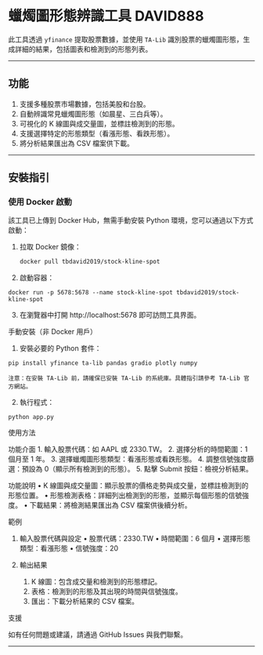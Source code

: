 # 蠟燭圖形態辨識工具 DAVID888

此工具透過 `yfinance` 提取股票數據，並使用 `TA-Lib` 識別股票的蠟燭圖形態，生成詳細的結果，包括圖表和檢測到的形態列表。

---

## 功能
1. 支援多種股票市場數據，包括美股和台股。
2. 自動辨識常見蠟燭圖形態（如晨星、三白兵等）。
3. 可視化的 K 線圖與成交量圖，並標註檢測到的形態。
4. 支援選擇特定的形態類型（看漲形態、看跌形態）。
5. 將分析結果匯出為 CSV 檔案供下載。

---

## 安裝指引

### 使用 Docker 啟動
該工具已上傳到 Docker Hub，無需手動安裝 Python 環境，您可以通過以下方式啟動：
1. 拉取 Docker 鏡像：
   ```bash
   docker pull tbdavid2019/stock-kline-spot
	```
2.	啟動容器：
```
docker run -p 5678:5678 --name stock-kline-spot tbdavid2019/stock-kline-spot
```

3.	在瀏覽器中打開 http://localhost:5678 即可訪問工具界面。


手動安裝（非 Docker 用戶）

1.	安裝必要的 Python 套件：
```
pip install yfinance ta-lib pandas gradio plotly numpy
```
	注意：在安裝 TA-Lib 前，請確保已安裝 TA-Lib 的系統庫。具體指引請參考 TA-Lib 官方網站。

2.	執行程式：
```
python app.py
```

使用方法

功能介面
	1.	輸入股票代碼：如 AAPL 或 2330.TW。
	2.	選擇分析的時間範圍：1 個月至 1 年。
	3.	選擇蠟燭圖形態類型：看漲形態或看跌形態。
	4.	調整信號強度篩選：預設為 0（顯示所有檢測到的形態）。
	5.	點擊 Submit 按鈕：檢視分析結果。

功能說明
	•	K 線圖與成交量圖：顯示股票的價格走勢與成交量，並標註檢測到的形態位置。
	•	形態檢測表格：詳細列出檢測到的形態，並顯示每個形態的信號強度。
	•	下載結果：將檢測結果匯出為 CSV 檔案供後續分析。

範例

1. 輸入股票代碼與設定
	•	股票代碼：2330.TW
	•	時間範圍：6 個月
	•	選擇形態類型：看漲形態
	•	信號強度：20

2. 輸出結果
	1.	K 線圖：包含成交量和檢測到的形態標記。
	2.	表格：檢測到的形態及其出現的時間與信號強度。
	3.	匯出：下載分析結果的 CSV 檔案。

支援

如有任何問題或建議，請通過 GitHub Issues 與我們聯繫。

---
